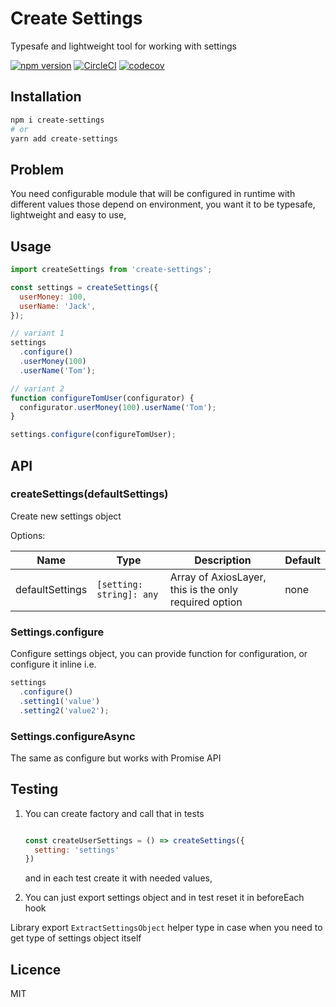 # Create Settings

Typesafe and lightweight tool for working with settings

[![npm version](https://badge.fury.io/js/create-settings.svg)](https://badge.fury.io/js/create-settings)
[![CircleCI](https://circleci.com/gh/gzaripov/create-settings.svg?style=svg)](https://circleci.com/gh/gzaripov/create-settings.svg?style=svg)
[![codecov](https://codecov.io/gh/gzaripov/create-settings/branch/master/graph/badge.svg)](https://codecov.io/gh/gzaripov/create-settings)

## Installation

```bash
npm i create-settings
# or
yarn add create-settings
```

## Problem

You need configurable module that will be configured in runtime with different values those depend on environment,
you want it to be typesafe, lightweight and easy to use,

## Usage

```javascript
import createSettings from 'create-settings';

const settings = createSettings({
  userMoney: 100,
  userName: 'Jack',
});

// variant 1
settings
  .configure()
  .userMoney(100)
  .userName('Tom');

// variant 2
function configureTomUser(configurator) {
  configurator.userMoney(100).userName('Tom');
}

settings.configure(configureTomUser);
```

## API

### createSettings(defaultSettings)

Create new settings object

Options:

| Name            | Type                     | Description                                           | Default |
| --------------- | ------------------------ | ----------------------------------------------------- | ------- |
| defaultSettings | `[setting: string]: any` | Array of AxiosLayer, this is the only required option | none    |

### Settings.configure

Configure settings object, you can provide function for configuration, or configure it inline i.e.

```javascript
settings
  .configure()
  .setting1('value')
  .setting2('value2');
```


### Settings.configureAsync

The same as configure but works with Promise API

## Testing

1. You can create factory and call that in tests

    ```javascript

    const createUserSettings = () => createSettings({
      setting: 'settings'
    })

    ```

    and in each test create it with needed values,

2. You can just export settings object and in test reset it in beforeEach hook

Library export `ExtractSettingsObject` helper type in case when you need to get type of settings object itself

## Licence

MIT
